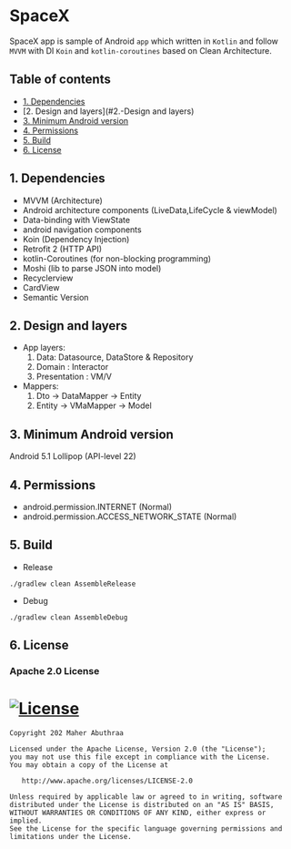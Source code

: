 # SpaceX
SpaceX app is sample of Android `app` which written in `Kotlin` and follow `MVVM` with DI `Koin` and `kotlin-coroutines` based on Clean Architecture.

## Table of contents
* [1. Dependencies](#1.-Dependencies)
* [2. Design and layers](#2.-Design and layers)
* [3. Minimum Android version](#3.-Minimum-Android-version)
* [4. Permissions](#4.-Permissions)
* [5. Build](#5.-Build)
* [6. License](#6.-License)

## 1. Dependencies
- MVVM (Architecture)
- Android architecture components (LiveData,LifeCycle & viewModel)
- Data-binding with ViewState 
- android navigation components
- Koin (Dependency Injection)
- Retrofit 2 (HTTP API)
- kotlin-Coroutines (for non-blocking programming)
- Moshi (lib to parse JSON into model)
- Recyclerview
- CardView
- Semantic Version


## 2. Design and layers
* App layers:
    1. Data: Datasource, DataStore & Repository
    2. Domain : Interactor
    3. Presentation : VM/V
* Mappers: 
    1. Dto -> DataMapper -> Entity
    2. Entity -> VMaMapper -> Model


## 3. Minimum Android version

Android 5.1 Lollipop (API-level 22)


## 4. Permissions

- android.permission.INTERNET (Normal)
- android.permission.ACCESS_NETWORK_STATE (Normal)


## 5. Build

- Release
```
./gradlew clean AssembleRelease
```
- Debug
```
./gradlew clean AssembleDebug
```

## 6. License
### Apache 2.0 License
[![License](https://img.shields.io/badge/License-Apache%202.0-yellowgreen.svg)](https://opensource.org/licenses/Apache-2.0)  
=======
    Copyright 202 Maher Abuthraa

    Licensed under the Apache License, Version 2.0 (the "License");
    you may not use this file except in compliance with the License.
    You may obtain a copy of the License at

       http://www.apache.org/licenses/LICENSE-2.0

    Unless required by applicable law or agreed to in writing, software
    distributed under the License is distributed on an "AS IS" BASIS,
    WITHOUT WARRANTIES OR CONDITIONS OF ANY KIND, either express or implied.
    See the License for the specific language governing permissions and
    limitations under the License. 


